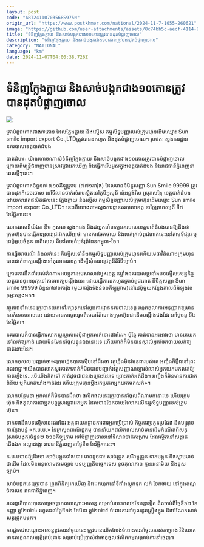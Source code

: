 ```yaml
---
layout: post
code: "ART24110703568S975N"
origin_url: "https://www.postkhmer.com/national/2024-11-7-1055-260621"
image: "https://github.com/user-attachments/assets/8c74bb5c-aecf-4114-963c-27839b0f5223"
title: "ទំនិញក្លែងក្លាយ និងសាច់បង្កកជាង១០តោនត្រូវបានដុតបំផ្លាញចោល"
description: "​​ទំនិញក្លែងក្លាយ និងសាច់បង្កកជាង១០តោនត្រូវបានដុតបំផ្លាញចោល​"
category: "NATIONAL"
language: "km"
date: 2024-11-07T04:00:38.726Z
---
```


# ទំនិញក្លែងក្លាយ និងសាច់បង្កកជាង១០តោនត្រូវបានដុតបំផ្លាញចោល

![](https://github.com/user-attachments/assets/0cedbc24-bc9e-4594-b569-b10e4f08480f)

គ្រាប់ពូជពោតជាង៧តោន ដែលក្លែងក្លាយ និងល្មើស កម្មសិទ្ធបញ្ញារបស់ក្រុមហ៊ុនដើមឈ្មោះ Sun smile import export Co.,LTDត្រូវបានដកហូត និងដុតបំផ្លាញចោល។ រូបថតៈ ស្នងការដ្ឋាននគរបាលខេត្តបាត់ដំបង

បាត់ដំបងៈ យ៉ាងហោចណាស់ទំនិញក្លែងក្លាយ និងសាច់បង្កកជាង១០តោនត្រូវបានបំផ្លាញចោល ក្រោយពី​មន្រ្តី​ជំ​នា​ញបានស្រាវជ្រាវរកឃើញ និងធ្វើការរឹបអូសក្នុងខេត្តបាត់ដំបង និងរាជធានីភ្នំពេញនាពេលថ្មីៗនេះ។ 

គ្រាប់ពូជពោតចំនួន៧ ៧១០គីឡូក្រាម (៧៧១ការ៉ុង) ដែលមាននិមិត្តសញ្ញា Sun Smile 99999 ត្រូវ​បានដុត​កំទេច​ចោល​ នៅទីលានចាក់សំរាមស្ថិតនៅភូមិអូរមុនី ឃុំអន្លង់វិល ស្រុកសង្កែ ខេត្តបាត់ដំបង ដោយសារតែផលិតផលនេះ ក្លែងក្លាយ និងល្មើស កម្មសិទ្ធបញ្ញារបស់ក្រុមហ៊ុនដើមឈ្មោះ Sun smile import export Co.,LTD។ នេះបើយោងតាម​ស្នង​ការដ្ឋានគរបាលខេត្ត នាថ្ងៃព្រហស្បតិ៍ ទី៧ ខែវិច្ឆិកានេះ។ 

លោកវរសេនីយ៍ឯក អ៊ិម កុសល ស្នងការង និងជាអ្នកនាំពាក្យនគរបាលខេត្តបាត់ដំបងបានឱ្យដឹងថា ក្រុមហ៊ុន​បាន​ធ្វើ​ការ​ស្រាវជ្រាវរកឃើញថា មានការចែកចាយ និងលក់គ្រាប់ពូជពោតនេះនៅតាមទីផ្សារ ឬដេប៉ូមួយចំនួន ជាពិសេស គឺ​នៅ​តាម​តំ​បន់​ព្រំដែនកម្ពុជា-ថៃ។

ការធ្វើចរាចរណ៍ និងលក់នេះ គឺល្មើសទៅនឹង​កម្ម​សិទ្ធ​បញ្ញា​របស់​ក្រុម​ហ៊ុន​ ហើយ​មេ​ធាវី​តំណាង​ក្រុម​ហ៊ុន​បានដាក់​ពាក្យ​បណ្តឹងទៅតុលាការខេត្ត ដើម្បីសុំការអនុវត្តនីតិវិធីច្បាប់។

ក្រោមការដឹកនាំរបស់តំណាងអយ្យការអមសាលាដំបូងខេត្ត កម្លាំងនគរបាលប្រឆាំងបទល្មើសសេដ្ឋកិច្ចខេត្ត​បាន​ចុះអនុវត្តទៅតាមពាក្យបណ្តឹងនេះ ដោយធ្វើការដកហូតគ្រាប់ពូជពោត និមិត្តសញ្ញា Sun smile 99999 ចំនួន៧៧១​ការ៉ុង (មួយការ៉ុងទំងន់១០គីឡូក្រាម)នៅដេប៉ូមួយកន្លែងកាលពីអំឡុងខែកុម្ភៈកន្លងមក។

វត្ថុតាងទាំងនេះ ត្រូវបាន​យកទៅរក្សាទុកនៅស្នងការដ្ឋាននគរបាលខេត្ត រហូតតុលាការអនុញ្ញាតឱ្យមានការកំទេចចោលនេះ ដោយ​មាន​ការ​ចូលរួមពីមេធាវីតំណាងក្រុមហ៊ុនជាដើមបណ្តឹងផងដែរ នាថ្ងៃចន្ទ ទី៤ ខែវិឆ្ឆិកា។

នគរបាលក៏បានធ្វើការសាកសួរម្ចាស់ដេប៉ូជាអ្នកលក់នោះផងដែរ។ ប៉ុន្តែ គាត់បានអះអាងថា មានគេយក​ទៅលក់ឱ្យ​គាត់ ដោយមិនមែននាំចូលខ្លួនឯងនោះទេ ហើយគាត់ក៏មិន​បានស្គាល់អ្នកចែកចាយលក់ឱ្យគាត់នោះដែរ។

លោកកុសល បញ្ជាក់ថា៖«ក្រុមហ៊ុនបានស៊ើបទៅដឹងថា វត្ថុហ្នឹងមិនមែនជារបស់គេ អញ្ជឹងក៏ប្តឹងទៅព្រះរាជអាជ្ញា។​ យើងបានសាកសួរ​គាត់។​គាត់ក៏មិនបានបញ្ជាក់អត្តសញ្ញាណច្បាស់​លាស់អ្នកយកមកលក់ឱ្យគាត់​ហ្នឹងទេ...បើ​យើង​គិតទៅ គាត់ដូចជាជន​រងគ្រោះដែរទេ ព្រោះគាត់អត់ដឹង។ អញ្ជឹងក៏មិនមានការផាកពិន័យ ឬក៏ឃាត់ឃាំងគាត់ដែរ ហើយ​ក្រុមហ៊ុនប្តឹងរកប្រភពអ្នកយកមកលក់»។ 

លោកបន្ថែមថា អ្នកលក់ក៏មិនបានដឹងថា ផលិតផលនេះត្រូវ​បាន​នាំ​ចូល​ពី​ណាម​ក​នោះ​ទេ ហើយក្រុមហ៊ុន និងតុលាការជាអ្នកបន្តស្រាវជ្រាវរកអ្នក ដែលបានចែកចាយរំលោភលើ​កម្មសិ​ទ្ធប​ញ្ញារបស់ក្រុមហ៊ុន។

ទាក់ទងនឹងបទល្មើសនេះផងដែរ អគ្គនាយកដ្ឋានការពារអ្នកប្រើប្រាស់ កិច្ចការប្រកួតប្រជែង និងបង្រ្កាបការក្លែងបន្លំ «ក.ប.ប.» នៃក្រសួងពាណិជ្ជកម្ម បាននាំយកផលិតផលសាច់មានដើមកំណើតពីសត្វ (សាច់បង្កក)ចំនួន២ ៦១១​គីឡូ​ក្រាម ទៅបំផ្លាញចោលនៅទីលានចាក់សម្រាម ដែលស្ថិតនៅសង្កាត់ជើងឯក ខណ្ឌដង្កោ រាជធានី​ភ្នំពេញ​នា​ថ្ងៃ​ទី​១ ខែវិច្ឆិកានេះ។

ក.ប.បបានឱ្យដឹងថា សាច់បង្កកទាំងនោះ មានដូចជា: សាច់ជ្រូក សរីរាង្គជ្រូក ទាកបង្កក និងស្លាបមាន់ ជាដើម ដែល​មិនអនុលោមតាមច្បាប់ បទប្បញ្ញតិបច្ចេកទេស ខូចគុណភាព គ្មានអនាម័យ និងខុសច្បាប់។ 

សាច់បង្កកនេះ​ត្រូវបាន​ ត្រួត​ពិនិត្យរកឃើញ និងដកហូតនៅទីតាំងស្តុកទុក លក់ ចែកចាយ នៅក្នុងខណ្ឌ​ចំការមន រាជធានីភ្នំពេញ។

រាជរដ្ឋាភិបាលបានសម្រេចផ្អាកជាបណ្តោះអាសន្ន សម្រាប់រយៈពេល៦ខែបន្តទៀត គិតចាប់ពីថ្ងៃទី១២ ខែកញ្ញា ឆ្នាំ​២០២៤ រហូតដល់ថ្ងៃទី១២ ខែមីនា ឆ្នាំ២០២៥ ចំពោះការនាំចូលនូវគ្រឿងក្នុង និងបំណែកសាច់សត្វជ្រូកបង្កក។ 

ការ​ផ្អាកជាបណ្តោះអាសន្ននូវការនាំចូលនេះ ត្រូវបានលើកលែងចំពោះការនាំចូលរបស់គម្រោង វិនិយោគមាន​លក្ខណ​សម្បត្តិ​គ្រប់គ្រាន់ សម្រាប់ប្រើប្រាស់ជាធាតុចូលផលិតកម្មសម្រាប់ការនាំចេញ៕